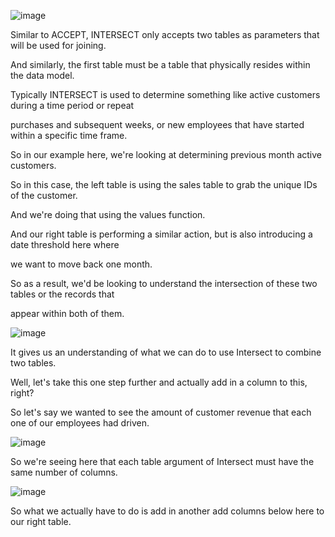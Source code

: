 ![image](https://github.com/liubovkyry/DAX/assets/118057504/18559593-1128-4b51-b6c3-5207aff25496)

Similar to ACCEPT, INTERSECT only accepts two tables as parameters that will be used for joining.

And similarly, the first table must be a table that physically resides within the data model.

Typically INTERSECT is used to determine something like active customers during a time period or repeat

purchases and subsequent weeks, or new employees that have started within a specific time frame.

So in our example here, we're looking at determining previous month active customers.

So in this case, the left table is using the sales table to grab the unique IDs of the customer.

And we're doing that using the values function.

And our right table is performing a similar action, but is also introducing a date threshold here where

we want to move back one month.

So as a result, we'd be looking to understand the intersection of these two tables or the records that

appear within both of them.

![image](https://github.com/liubovkyry/DAX/assets/118057504/a1568d70-89dd-49f9-9d03-f96d71618235)

It gives us an understanding of what we can do to use Intersect to combine two tables.

Well, let's take this one step further and actually add in a column to this, right?

So let's say we wanted to see the amount of customer revenue that each one of our employees had driven.


![image](https://github.com/liubovkyry/DAX/assets/118057504/f71daf40-2a91-410d-87fd-56d99668f8d2)





So we're seeing here that each table argument of Intersect must have the same number of columns.

![image](https://github.com/liubovkyry/DAX/assets/118057504/3eafa5ec-68c8-452a-93f4-b33972302fb1)


So what we actually have to do is add in another add columns below here to our right table.
